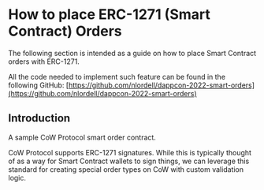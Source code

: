 # How to place ERC-1271 (Smart Contract) Orders

The following section is intended as a guide on how to place Smart Contract orders with ERC-1271.

All the code needed to implement such feature can be found in the following GitHub: [https://github.com/nlordell/dappcon-2022-smart-orders](https://github.com/nlordell/dappcon-2022-smart-orders)

## Introduction

A sample CoW Protocol smart order contract.

CoW Protocol supports ERC-1271 signatures. While this is typically thought of as a way for Smart Contract wallets to sign things, we can leverage this standard for creating special order types on CoW with custom validation logic.
